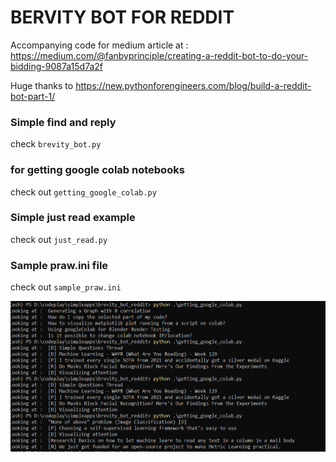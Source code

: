 # BERVITY BOT FOR REDDIT

Accompanying code for medium article at : https://medium.com/@fanbyprinciple/creating-a-reddit-bot-to-do-your-bidding-9087a15d7a2f

Huge thanks to https://new.pythonforengineers.com/blog/build-a-reddit-bot-part-1/

### Simple find and reply

check `brevity_bot.py`

### for getting google colab notebooks

check out `getting_google_colab.py`

### Simple just read example

check out `just_read.py`

### Sample praw.ini file

check out `sample_praw.ini`

![](colab_output.png)
